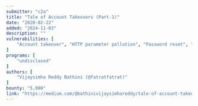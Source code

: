 ```yaml
---
submitter: "c2a"
title: "Tale of Account Takeovers (Part-1)"
date: "2020-02-22"
added: "2024-11-03"
description: ""
vulnerabilities: [
    "Account takeover", "HTTP parameter pollution", "Password reset", "OTP bypass"
]
programs: [
    "undisclosed"
]
authors: [
    "Vijaysimha Reddy Bathini (@fatratfatrat)"
]
bounty: "5,000"
link: "https://medium.com/@bathinivijaysimhareddy/tale-of-account-takeovers-part-1-b24e1f3c3187"
---
```




